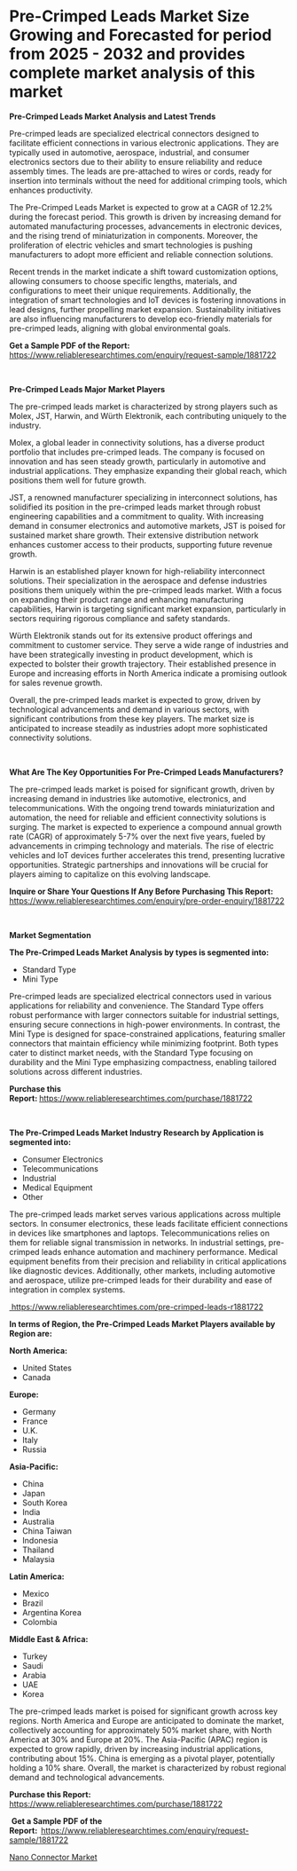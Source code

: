 <p><h1>Pre-Crimped Leads Market Size Growing and Forecasted for period from 2025 - 2032 and provides complete market analysis of this market</h1></p><p><strong>Pre-Crimped Leads Market Analysis and Latest Trends</strong></p>
<p><p>Pre-crimped leads are specialized electrical connectors designed to facilitate efficient connections in various electronic applications. They are typically used in automotive, aerospace, industrial, and consumer electronics sectors due to their ability to ensure reliability and reduce assembly times. The leads are pre-attached to wires or cords, ready for insertion into terminals without the need for additional crimping tools, which enhances productivity.</p><p>The Pre-Crimped Leads Market is expected to grow at a CAGR of 12.2% during the forecast period. This growth is driven by increasing demand for automated manufacturing processes, advancements in electronic devices, and the rising trend of miniaturization in components. Moreover, the proliferation of electric vehicles and smart technologies is pushing manufacturers to adopt more efficient and reliable connection solutions. </p><p>Recent trends in the market indicate a shift toward customization options, allowing consumers to choose specific lengths, materials, and configurations to meet their unique requirements. Additionally, the integration of smart technologies and IoT devices is fostering innovations in lead designs, further propelling market expansion. Sustainability initiatives are also influencing manufacturers to develop eco-friendly materials for pre-crimped leads, aligning with global environmental goals.</p></p>
<p><strong>Get a Sample PDF of the Report:&nbsp;</strong> <a href="https://www.reliableresearchtimes.com/enquiry/request-sample/1881722?utm_campaign=3061&utm_medium=2&utm_source=Github&utm_content=ia&utm_term=07042025&utm_id=pre-crimped-leads">https://www.reliableresearchtimes.com/enquiry/request-sample/1881722</a></p>
<p>&nbsp;</p>
<p><strong>Pre-Crimped Leads Major Market Players</strong></p>
<p><p>The pre-crimped leads market is characterized by strong players such as Molex, JST, Harwin, and Würth Elektronik, each contributing uniquely to the industry. </p><p>Molex, a global leader in connectivity solutions, has a diverse product portfolio that includes pre-crimped leads. The company is focused on innovation and has seen steady growth, particularly in automotive and industrial applications. They emphasize expanding their global reach, which positions them well for future growth.</p><p>JST, a renowned manufacturer specializing in interconnect solutions, has solidified its position in the pre-crimped leads market through robust engineering capabilities and a commitment to quality. With increasing demand in consumer electronics and automotive markets, JST is poised for sustained market share growth. Their extensive distribution network enhances customer access to their products, supporting future revenue growth.</p><p>Harwin is an established player known for high-reliability interconnect solutions. Their specialization in the aerospace and defense industries positions them uniquely within the pre-crimped leads market. With a focus on expanding their product range and enhancing manufacturing capabilities, Harwin is targeting significant market expansion, particularly in sectors requiring rigorous compliance and safety standards.</p><p>Würth Elektronik stands out for its extensive product offerings and commitment to customer service. They serve a wide range of industries and have been strategically investing in product development, which is expected to bolster their growth trajectory. Their established presence in Europe and increasing efforts in North America indicate a promising outlook for sales revenue growth.</p><p>Overall, the pre-crimped leads market is expected to grow, driven by technological advancements and demand in various sectors, with significant contributions from these key players. The market size is anticipated to increase steadily as industries adopt more sophisticated connectivity solutions.</p></p>
<p>&nbsp;</p>
<p><strong>What Are The Key Opportunities For Pre-Crimped Leads Manufacturers?</strong></p>
<p><p>The pre-crimped leads market is poised for significant growth, driven by increasing demand in industries like automotive, electronics, and telecommunications. With the ongoing trend towards miniaturization and automation, the need for reliable and efficient connectivity solutions is surging. The market is expected to experience a compound annual growth rate (CAGR) of approximately 5-7% over the next five years, fueled by advancements in crimping technology and materials. The rise of electric vehicles and IoT devices further accelerates this trend, presenting lucrative opportunities. Strategic partnerships and innovations will be crucial for players aiming to capitalize on this evolving landscape.</p></p>
<p><strong>Inquire or Share Your Questions If Any Before Purchasing This Report:</strong> <a href="https://www.reliableresearchtimes.com/enquiry/pre-order-enquiry/1881722?utm_campaign=3061&utm_medium=2&utm_source=Github&utm_content=ia&utm_term=07042025&utm_id=pre-crimped-leads">https://www.reliableresearchtimes.com/enquiry/pre-order-enquiry/1881722</a></p>
<p>&nbsp;</p>
<p><strong>Market Segmentation</strong></p>
<p><strong>The Pre-Crimped Leads Market Analysis by types is segmented into:</strong></p>
<p><ul><li>Standard Type</li><li>Mini Type</li></ul></p>
<p><p>Pre-crimped leads are specialized electrical connectors used in various applications for reliability and convenience. The Standard Type offers robust performance with larger connectors suitable for industrial settings, ensuring secure connections in high-power environments. In contrast, the Mini Type is designed for space-constrained applications, featuring smaller connectors that maintain efficiency while minimizing footprint. Both types cater to distinct market needs, with the Standard Type focusing on durability and the Mini Type emphasizing compactness, enabling tailored solutions across different industries.</p></p>
<p><strong>Purchase this Report:&nbsp;</strong><a href="https://www.reliableresearchtimes.com/purchase/1881722?utm_campaign=3061&utm_medium=2&utm_source=Github&utm_content=ia&utm_term=07042025&utm_id=pre-crimped-leads">https://www.reliableresearchtimes.com/purchase/1881722</a></p>
<p>&nbsp;</p>
<p><strong>The Pre-Crimped Leads Market Industry Research by Application is segmented into:</strong></p>
<p><ul><li>Consumer Electronics</li><li>Telecommunications</li><li>Industrial</li><li>Medical Equipment</li><li>Other</li></ul></p>
<p><p>The pre-crimped leads market serves various applications across multiple sectors. In consumer electronics, these leads facilitate efficient connections in devices like smartphones and laptops. Telecommunications relies on them for reliable signal transmission in networks. In industrial settings, pre-crimped leads enhance automation and machinery performance. Medical equipment benefits from their precision and reliability in critical applications like diagnostic devices. Additionally, other markets, including automotive and aerospace, utilize pre-crimped leads for their durability and ease of integration in complex systems.</p></p>
<p><a href="https://www.reliableresearchtimes.com/pre-crimped-leads-r1881722?utm_campaign=3061&utm_medium=2&utm_source=Github&utm_content=ia&utm_term=07042025&utm_id=pre-crimped-leads">&nbsp;https://www.reliableresearchtimes.com/pre-crimped-leads-r1881722</a></p>
<p><strong>In terms of Region, the Pre-Crimped Leads Market Players available by Region are:</strong></p>
<p>
    <p> <strong> North America: </strong>
        <ul>
            <li>United States</li>
            <li>Canada</li>
        </ul>
        </p> 
    <p> <strong> Europe: </strong>
        <ul>
            <li>Germany</li>
            <li>France</li>
            <li>U.K.</li>
            <li>Italy</li>
            <li>Russia</li>
        </ul>
        </p> 
    <p> <strong> Asia-Pacific: </strong>
        <ul>
            <li>China</li>
            <li>Japan</li>
            <li>South Korea</li>
            <li>India</li>
            <li>Australia</li>
            <li>China Taiwan</li>
            <li>Indonesia</li>
            <li>Thailand</li>
            <li>Malaysia</li>
        </ul>
        </p> 
    <p> <strong> Latin America: </strong>
        <ul>
            <li>Mexico</li>
            <li>Brazil</li>
            <li>Argentina Korea</li>
            <li>Colombia</li>
        </ul>
        </p> 
    <p> <strong> Middle East & Africa: </strong>
        <ul>
            <li>Turkey</li>
            <li>Saudi</li>
            <li>Arabia</li>
            <li>UAE</li>
            <li>Korea</li>
        </ul>
    </p>
    </p>
<p><p>The pre-crimped leads market is poised for significant growth across key regions. North America and Europe are anticipated to dominate the market, collectively accounting for approximately 50% market share, with North America at 30% and Europe at 20%. The Asia-Pacific (APAC) region is expected to grow rapidly, driven by increasing industrial applications, contributing about 15%. China is emerging as a pivotal player, potentially holding a 10% share. Overall, the market is characterized by robust regional demand and technological advancements.</p></p>
<p><strong>Purchase this Report: </strong><a href="https://www.reliableresearchtimes.com/purchase/1881722?utm_campaign=3061&utm_medium=2&utm_source=Github&utm_content=ia&utm_term=07042025&utm_id=pre-crimped-leads">https://www.reliableresearchtimes.com/purchase/1881722</a></p>
<p>&nbsp;<strong>Get a Sample PDF of the Report:&nbsp;&nbsp;</strong><a href="https://www.reliableresearchtimes.com/enquiry/request-sample/1881722?utm_campaign=3061&utm_medium=2&utm_source=Github&utm_content=ia&utm_term=07042025&utm_id=pre-crimped-leads">https://www.reliableresearchtimes.com/enquiry/request-sample/1881722</a></p>
<p><strong></strong></p>
<p><p><a href="https://github.com/voigttyagi/Market-Research-Report-List-1/blob/main/nano-connector-market.md?utm_campaign=3061&utm_medium=2&utm_source=Github&utm_content=ia&utm_term=07042025&utm_id=pre-crimped-leads">Nano Connector Market</a></p></p>